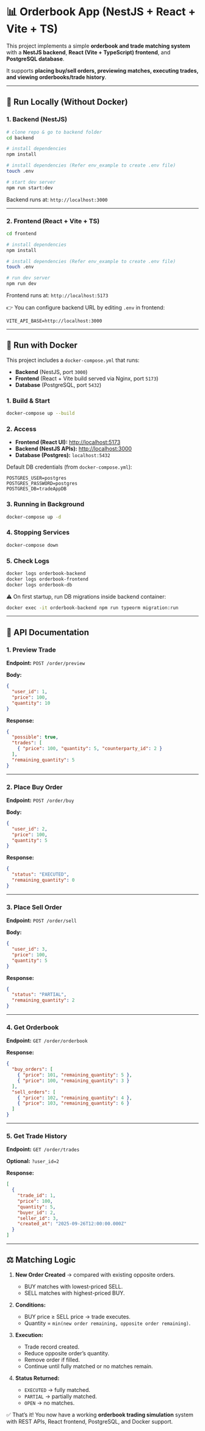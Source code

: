 # 📊 Orderbook App (NestJS + React + Vite + TS)

This project implements a simple **orderbook and trade matching system** with a **NestJS backend**, **React (Vite + TypeScript) frontend**, and **PostgreSQL database**.

It supports **placing buy/sell orders, previewing matches, executing trades, and viewing orderbooks/trade history**.

---

## 🚀 Run Locally (Without Docker)

### 1. Backend (NestJS)

```bash
# clone repo & go to backend folder
cd backend

# install dependencies
npm install

# install dependencies (Refer env_example to create .env file)
touch .env

# start dev server
npm run start:dev
```

Backend runs at: `http://localhost:3000`

---

### 2. Frontend (React + Vite + TS)

```bash
cd frontend

# install dependencies
npm install

# install dependencies (Refer env_example to create .env file)
touch .env

# run dev server
npm run dev
```

Frontend runs at: `http://localhost:5173`

👉 You can configure backend URL by editing `.env` in frontend:

```env
VITE_API_BASE=http://localhost:3000
```

---

## 🐳 Run with Docker

This project includes a `docker-compose.yml` that runs:

- **Backend** (NestJS, port `3000`)  
- **Frontend** (React + Vite build served via Nginx, port `5173`)  
- **Database** (PostgreSQL, port `5432`)  

### 1. Build & Start

```bash
docker-compose up --build
```

### 2. Access

- **Frontend (React UI):** [http://localhost:5173](http://localhost:5173)  
- **Backend (NestJS APIs):** [http://localhost:3000](http://localhost:3000)  
- **Database (Postgres):** `localhost:5432`  

Default DB credentials (from `docker-compose.yml`):  
```
POSTGRES_USER=postgres
POSTGRES_PASSWORD=postgres
POSTGRES_DB=tradeAppDB
```

### 3. Running in Background

```bash
docker-compose up -d
```

### 4. Stopping Services

```bash
docker-compose down
```

### 5. Check Logs

```bash
docker logs orderbook-backend
docker logs orderbook-frontend
docker logs orderbook-db
```

⚠️ On first startup, run DB migrations inside backend container:

```bash
docker exec -it orderbook-backend npm run typeorm migration:run
```

---

## 📡 API Documentation

### 1. **Preview Trade**

**Endpoint:** `POST /order/preview`

**Body:**
```json
{
  "user_id": 1,
  "price": 100,
  "quantity": 10
}
```

**Response:**
```json
{
  "possible": true,
  "trades": [
    { "price": 100, "quantity": 5, "counterparty_id": 2 }
  ],
  "remaining_quantity": 5
}
```

---

### 2. **Place Buy Order**

**Endpoint:** `POST /order/buy`

**Body:**
```json
{
  "user_id": 2,
  "price": 100,
  "quantity": 5
}
```

**Response:**
```json
{
  "status": "EXECUTED",
  "remaining_quantity": 0
}
```

---

### 3. **Place Sell Order**

**Endpoint:** `POST /order/sell`

**Body:**
```json
{
  "user_id": 3,
  "price": 100,
  "quantity": 5
}
```

**Response:**
```json
{
  "status": "PARTIAL",
  "remaining_quantity": 2
}
```

---

### 4. **Get Orderbook**

**Endpoint:** `GET /order/orderbook`

**Response:**
```json
{
  "buy_orders": [
    { "price": 101, "remaining_quantity": 5 },
    { "price": 100, "remaining_quantity": 3 }
  ],
  "sell_orders": [
    { "price": 102, "remaining_quantity": 4 },
    { "price": 103, "remaining_quantity": 6 }
  ]
}
```

---

### 5. **Get Trade History**

**Endpoint:** `GET /order/trades`

**Optional:** `?user_id=2`

**Response:**
```json
[
  {
    "trade_id": 1,
    "price": 100,
    "quantity": 5,
    "buyer_id": 2,
    "seller_id": 3,
    "created_at": "2025-09-26T12:00:00.000Z"
  }
]
```

---

## ⚖️ Matching Logic

1. **New Order Created** → compared with existing opposite orders.  
   - BUY matches with lowest-priced SELL.  
   - SELL matches with highest-priced BUY.  

2. **Conditions:**  
   - BUY price ≥ SELL price → trade executes.  
   - Quantity = `min(new order remaining, opposite order remaining)`.  

3. **Execution:**  
   - Trade record created.  
   - Reduce opposite order’s quantity.  
   - Remove order if filled.  
   - Continue until fully matched or no matches remain.  

4. **Status Returned:**  
   - `EXECUTED` → fully matched.  
   - `PARTIAL` → partially matched.  
   - `OPEN` → no matches.  


✅ That’s it! You now have a working **orderbook trading simulation** system with REST APIs, React frontend, PostgreSQL, and Docker support.
